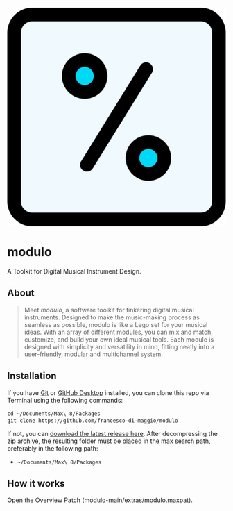 ![modulo logo](icon.png "the modulo logo")

# modulo
A Toolkit for Digital Musical Instrument Design. 

## About 
> Meet *modulo*, a software toolkit for tinkering digital musical instruments. Designed to make the music-making process as seamless as possible, modulo is like a Lego set for your musical ideas. With an array of different modules, you can mix and match, customize, and build your own ideal musical tools. Each module is designed with simplicity and versatility in mind, fitting neatly into a user-friendly, modular and multichannel system.

## Installation

If you have [Git](http://git-scm.com/) or [GitHub Desktop](https://desktop.github.com/) installed, you can clone this repo via Terminal using the following commands:

	cd ~/Documents/Max\ 8/Packages
	git clone https://github.com/francesco-di-maggio/modulo

If not, you can [download the latest release here](https://github.com/francesco-di-maggio/modulo). After decompressing the zip archive, the resulting folder must be placed in the max search path, preferably in the following path:

* `~/Documents/Max\ 8/Packages`

## How it works

Open the Overview Patch (modulo-main/extras/modulo.maxpat).